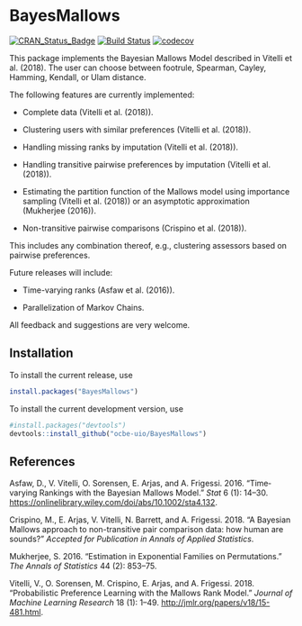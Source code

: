 
<!-- README.md is generated from README.Rmd. Please edit that file -->

# BayesMallows

[![CRAN\_Status\_Badge](http://www.r-pkg.org/badges/version/BayesMallows)](https://cran.r-project.org/package=BayesMallows)
[![Build
Status](https://travis-ci.org/ocbe-uio/BayesMallows.svg?branch=master)](https://travis-ci.org/ocbe-uio/BayesMallows)
[![codecov](https://codecov.io/gh/ocbe-uio/BayesMallows/branch/master/graph/badge.svg)](https://codecov.io/gh/ocbe-uio/BayesMallows)

This package implements the Bayesian Mallows Model described in Vitelli
et al. (2018). The user can choose between footrule, Spearman, Cayley,
Hamming, Kendall, or Ulam distance.

The following features are currently implemented:

  - Complete data (Vitelli et al. (2018)).

  - Clustering users with similar preferences (Vitelli et al. (2018)).

  - Handling missing ranks by imputation (Vitelli et al. (2018)).

  - Handling transitive pairwise preferences by imputation (Vitelli et
    al. (2018)).

  - Estimating the partition function of the Mallows model using
    importance sampling (Vitelli et al. (2018)) or an asymptotic
    approximation (Mukherjee (2016)).

  - Non-transitive pairwise comparisons (Crispino et al. (2018)).

This includes any combination thereof, e.g., clustering assessors based
on pairwise preferences.

Future releases will include:

  - Time-varying ranks (Asfaw et al. (2016)).

  - Parallelization of Markov Chains.

All feedback and suggestions are very welcome.

## Installation

To install the current release, use

``` r
install.packages("BayesMallows")
```

To install the current development version, use

``` r
#install.packages("devtools")
devtools::install_github("ocbe-uio/BayesMallows")
```

## References

<div id="refs" class="references">

<div id="ref-asfaw2016">

Asfaw, D., V. Vitelli, O. Sorensen, E. Arjas, and A. Frigessi. 2016.
“Time‐varying Rankings with the Bayesian Mallows Model.” *Stat* 6 (1):
14–30. <https://onlinelibrary.wiley.com/doi/abs/10.1002/sta4.132>.

</div>

<div id="ref-crispino2018">

Crispino, M., E. Arjas, V. Vitelli, N. Barrett, and A. Frigessi. 2018.
“A Bayesian Mallows approach to non-transitive pair comparison data:
how human are sounds?” *Accepted for Publication in Annals of Applied
Statistics*.

</div>

<div id="ref-mukherjee2016">

Mukherjee, S. 2016. “Estimation in Exponential Families on
Permutations.” *The Annals of Statistics* 44 (2): 853–75.

</div>

<div id="ref-vitelli2018">

Vitelli, V., O. Sorensen, M. Crispino, E. Arjas, and A. Frigessi. 2018.
“Probabilistic Preference Learning with the Mallows Rank Model.”
*Journal of Machine Learning Research* 18 (1): 1–49.
<http://jmlr.org/papers/v18/15-481.html>.

</div>

</div>
